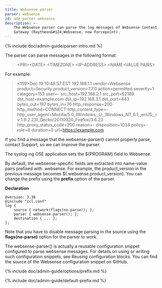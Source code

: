 ```yaml
---
title: Websense parser
parser: websense
id: adm-parser-websense
description: >-
    The Websense parser can parse the log messages of Websense Content
    Gateway (Raytheon&#124;Websense, now Forcepoint).  
---
```


{% include doc/admin-guide/parser-intro.md %}

The parser can parse messages in the following format:

>\<PRI\>\<DATE\> \<TIMEZONE\> \<IP-ADDRESS\> \<NAME=VALUE PAIRS\>

For example:

><159>Dec 19 10:48:57 EST 192.168.1.1 vendor=Websense product=Security product_version=7.7.0 action=permitted severity=1 category=153 user=- src_host=192.168.2.1 src_port=62189 dst_host=example.com dst_ip=192.168.3.1 dst_port=443 bytes_out=197 bytes_in=76 http_response=200 http_method=CONNECT http_content_type=- http_user_agent=Mozilla/5.0_(Windows;_U;_Windows_NT_6.1;_enUS;_rv:1.9.2.23)_Gecko/20110920_Firefox/3.6.23 http_proxy_status_code=200 reason=- disposition=1034 policy=- role=8 duration=0 url=https://example.com

If you find a message that the websense-parser() cannot properly parse,
contact Support, so we can improve
the parser.

The syslog-ng OSE application sets the ${PROGRAM} field to Websense.

By default, the websense-specific fields are extracted into name-value
pairs prefixed with .websense. For example, the product\_version in the
previous message becomes ${.websense.product\_version}. You can change
the prefix using the **prefix** option of the parser.

**Declaration**

```config
@version: 3.38
@include "scl.conf"
log {
    source { network(flags(no-parse)); };
    parser { websense-parser(); };
    destination { ... };
};
```

Note that you have to disable message parsing in the source using the
**flags(no-parse)** option for the parser to work.

The websense-parser() is actually a reusable configuration snippet
configured to parse websense messages. For details on using or writing
such configuration snippets, see Reusing configuration blocks.
You can find the source of the Websense configuration snippet on GitHub.

{% include doc/admin-guide/options/prefix.md %}

{% include doc/admin-guide/default-prefix.md %}
